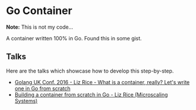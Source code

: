 # Go Container

**Note:** This is not my code...

A container written 100% in Go. Found this in some gist.

## Talks

Here are the talks which showcase how to develop this step-by-step.

- [Golang UK Conf. 2016 - Liz Rice - What is a container, really? Let's write one in Go from scratch](https://www.youtube.com/watch?v=HPuvDm8IC-4)
- [Building a container from scratch in Go - Liz Rice (Microscaling Systems)](https://www.youtube.com/watch?v=Utf-A4rODH8)
